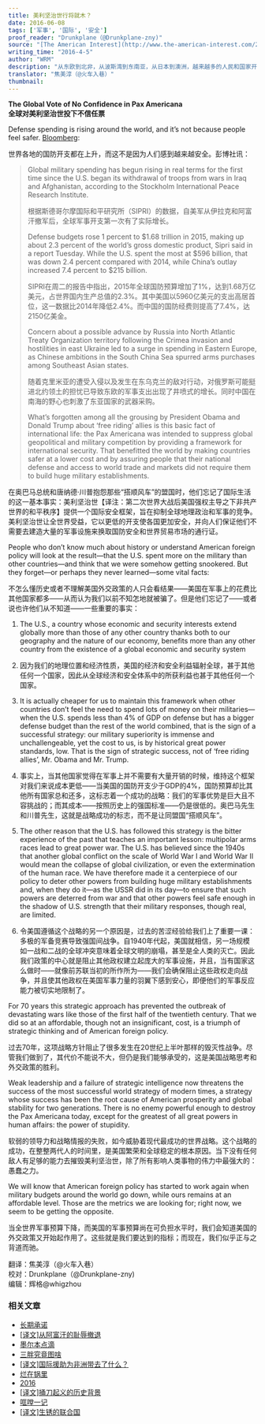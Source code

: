 ```yaml
---
title: 美利坚治世行将就木？
date: 2016-06-08
tags: ['军事', '国际', '安全']
proof_reader: "Drunkplane（@Drunkplane-zny)"
source: "[The American Interest](http://www.the-american-interest.com/2016/04/05/the-global-vote-of-no-confidence-in-pax-americana/)"
writing_time: "2016-4-5"
author: "WRM"
description: "从东欧到北非，从波斯湾到东南亚，从日本到澳洲，越来越多的人民和国家开始怀疑自己能否在美国霸权的羽翼之下获得足够的安全，与此同时，一些次级强权逐渐开始相信，以往没人敢动的念头如今已不再那么虚幻，这些信念松动将深刻的改变未来数十年的国际关系…"
translator: "焦美淳（@火车入巷）"
thumbnail:
---
```


**The Global Vote of No Confidence in Pax Americana**  
**全球对美利坚治世投下不信任票**

Defense spending is rising around the world, and it’s not because people feel safer. [Bloomberg](https://www.google.com/url?sa=t&rct=j&q=&esrc=s&source=web&cd=1&cad=rja&uact=8&ved=0ahUKEwjb3e7_lfrLAhUCJiYKHW28CKEQFggdMAA&url=http%3A%2F%2Fwww.bloomberg.com%2Fnews%2Farticles%2F2016-04-04%2Fglobal-military-spending-rose-in-2015-stockholm-peace-institute&usg=AFQjCNGyMgNHcg7H7_deyRgdkNTaBKCdEw):

世界各地的国防开支都在上升，而这不是因为人们感到越来越安全。彭博社讯：


> Global military spending has begun rising in real terms for the first time since the U.S. began its withdrawal of troops from wars in Iraq and Afghanistan, according to the Stockholm International Peace Research Institute.
> 
>  根据斯德哥尔摩国际和平研究所（SIPRI）的数据，自美军从伊拉克和阿富汗撤军后，全球军事开支第一次有了实际增长。
> 
>  Defense budgets rose 1 percent to $1.68 trillion in 2015, making up about 2.3 percent of the world’s gross domestic product, Sipri said in a report Tuesday. While the U.S. spent the most at $596 billion, that was down 2.4 percent compared with 2014, while China’s outlay increased 7.4 percent to $215 billion.
> 
>  SIPRI在周二的报告中指出，2015年全球国防预算增加了1%，达到1.68万亿美元，占世界国内生产总值的2.3%。其中美国以5960亿美元的支出高居首位，这一数据比2014年降低2.4%。而中国的国防经费则提高了7.4%，达2150亿美金。
> 
>  Concern about a possible advance by Russia into North Atlantic Treaty Organization territory following the Crimea invasion and hostilities in east Ukraine led to a surge in spending in Eastern Europe, as Chinese ambitions in the South China Sea spurred arms purchases among Southeast Asian states.
> 
>  随着克里米亚的遭受入侵以及发生在东乌克兰的敌对行动，对俄罗斯可能挺进北约领土的担忧已导致东欧的军事支出出现了井喷式的增长。同时中国在南海的野心也刺激了东亚国家的武器采购。
> 
>  What’s forgotten among all the grousing by President Obama and Donald Trump about ‘free riding’ allies is this basic fact of international life: the Pax Americana was intended to suppress global geopolitical and military competition by providing a framework for international security. That benefitted the world by making countries safer at a lower cost and by assuring people that their national defense and access to world trade and markets did not require them to build huge military establishments.

在奥巴马总统和唐纳德·川普抱怨那些“搭顺风车”的盟国时，他们忘记了国际生活的这一基本事实：美利坚治世【译注：第二次世界大战后美国强权主导之下非共产世界的和平秩序】提供一个国际安全框架，旨在抑制全球地理政治和军事的竞争。美利坚治世让全世界受益，它以更低的开支使各国更加安全，并向人们保证他们不需要去建造大量的军事设施来换取国防安全和世界贸易市场的通行证。

People who don’t know much about history or understand American foreign policy will look at the result—that the U.S. spent more on the military than other countries—and think that we were somehow getting snookered. But they forget—or perhaps they never learned—some vital facts:

不怎么懂历史或者不理解美国外交政策的人只会看结果——美国在军事上的花费比其他国家都多——从而认为我们以前不知怎地就被骗了。但是他们忘记了——或者说也许他们从不知道——一些重要的事实：

1. The U.S., a country whose economic and security interests extend globally more than those of any other country thanks both to our geography and the nature of our economy, benefits more than any other country from the existence of a global economic and security system

1. 因为我们的地理位置和经济性质，美国的经济和安全利益辐射全球，甚于其他任何一个国家，因此从全球经济和安全体系中的所获利益也甚于其他任何一个国家。

2. It is actually cheaper for us to maintain this framework when other countries don’t feel the need to spend lots of money on their militaries—when the U.S. spends less than 4% of GDP on defense but has a bigger defense budget than the rest of the world combined, that is the sign of a successful strategy: our military superiority is immense and unchallengeable, yet the cost to us, is by historical great power standards, low. That is the sign of strategic success, not of ‘free riding allies’, Mr. Obama and Mr. Trump.

2. 事实上，当其他国家觉得在军事上并不需要有大量开销的时候，维持这个框架对我们来说成本更低——当美国的国防开支少于GDP的4%，国防预算却比其他所有国家总和还多，这标志着一个成功的战略：我们的军事优势是巨大且不容挑战的；而其成本——按照历史上的强国标准——仍是很低的。奥巴马先生和川普先生，这就是战略成功的标志，而不是让同盟国“搭顺风车”。

3. The other reason that the U.S. has followed this strategy is the bitter experience of the past that teaches an important lesson: multipolar arms races lead to great power war. The U.S. has believed since the 1940s that another global conflict on the scale of World War I and World War II would mean the collapse of global civilization, or even the extermination of the human race. We have therefore made it a centerpiece of our policy to deter other powers from building huge military establishments and, when they do it—as the USSR did in its day—to ensure that such powers are deterred from war and that other powers feel safe enough in the shadow of U.S. strength that their military responses, though real, are limited.

3. 令美国遵循这个战略的另一个原因是，过去的苦涩经验给我们上了重要一课：多极的军备竞赛导致强国间战争。自1940年代起，美国就相信，另一场规模如一战和二战的全球冲突意味着全球文明的崩塌，甚至是全人类的灭亡。因此我们政策的中心就是阻止其他政权建立起庞大的军事设施，并且，当有国家这么做时——就像前苏联当初的所作所为——我们会确保阻止这些政权走向战争，并且使其他政权在美国军事力量的羽翼下感到安心，即便他们的军事反应能力被切实地限制了。

For 70 years this strategic approach has prevented the outbreak of devastating wars like those of the first half of the twentieth century. That we did so at an affordable, though not an insignificant, cost, is a triumph of strategic thinking and of American foreign policy.

过去70年，这项战略方针阻止了很多发生在20世纪上半叶那样的毁灭性战争。尽管我们做到了，其代价不能说不大，但仍是我们能够承受的，这是美国战略思考和外交政策的胜利。

Weak leadership and a failure of strategic intelligence now threatens the success of the most successful world strategy of modern times, a strategy whose success has been the root cause of American prosperity and global stability for two generations. There is no enemy powerful enough to destroy the Pax Americana today, except for the greatest of all great powers in human affairs: the power of stupidity.

软弱的领导力和战略情报的失败，如今威胁着现代最成功的世界战略。这个战略的成功，在整整两代人的时间里，是美国繁荣和全球稳定的根本原因。当下没有任何敌人有足够的能力去摧毁美利坚治世，除了所有影响人类事物的伟力中最强大的：愚蠢之力。

We will know that American foreign policy has started to work again when military budgets around the world go down, while ours remains at an affordable level. Those are the metrics we are looking for; right now, we seem to be getting the opposite.

当全世界军事预算下降，而美国的军事预算尚在可负担水平时，我们会知道美国的外交政策又开始起作用了。这些就是我们要达到的指标；而现在，我们似乎正与之背道而驰。


翻译：焦美淳（@火车入巷）  
校对：Drunkplane（@Drunkplane-zny)  
编辑：辉格@whigzhou


### 相关文章

* [长期承诺](https://headsalon.org/archives/7199.html "长期承诺")
* [[译文]从阿富汗的耻辱撤退](https://headsalon.org/archives/6955.html "[译文]从阿富汗的耻辱撤退")
* [墨尔本点滴](https://headsalon.org/archives/7627.html "墨尔本点滴")
* [三胖究竟图啥](https://headsalon.org/archives/7639.html "三胖究竟图啥")
* [[译文]国际援助为非洲带去了什么？](https://headsalon.org/archives/7518.html "[译文]国际援助为非洲带去了什么？")
* [烂在锅里](https://headsalon.org/archives/7744.html "烂在锅里")
* [2016](https://headsalon.org/archives/7500.html "2016")
* [[译文]捅刀起义的历史背景](https://headsalon.org/archives/7438.html "[译文]捅刀起义的历史背景")
* [哐嘡一记](https://headsalon.org/archives/7224.html "哐嘡一记")
* [[译文]生锈的联合国](https://headsalon.org/archives/7092.html "[译文]生锈的联合国")
